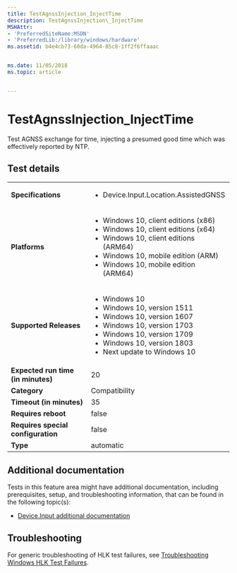 ```yaml
---
title: TestAgnssInjection_InjectTime
description: TestAgnssInjection\_InjectTime
MSHAttr:
- 'PreferredSiteName:MSDN'
- 'PreferredLib:/library/windows/hardware'
ms.assetid: b4e4cb73-60da-4964-85c8-1ff2f6ffaaac


ms.date: 11/05/2018
ms.topic: article


---
```


# TestAgnssInjection_InjectTime


Test AGNSS exchange for time, injecting a presumed good time which was effectively reported by NTP.

## Test details

|||
|---|---|
| **Specifications**  | <ul><li>Device.Input.Location.AssistedGNSS</li></ul> |  
| **Platforms**   | <ul><li>Windows 10, client editions (x86)</li><li>Windows 10, client editions (x64)</li><li>Windows 10, client editions (ARM64)</li><li>Windows 10, mobile edition (ARM)</li><li>Windows 10, mobile edition (ARM64)</li></ul> |
| **Supported Releases** | <ul><li>Windows 10</li><li>Windows 10, version 1511</li><li>Windows 10, version 1607</li><li>Windows 10, version 1703</li><li>Windows 10, version 1709</li><li>Windows 10, version 1803</li><li>Next update to Windows 10</li></ul> |
|**Expected run time (in minutes)**| 20 |
|**Category**| Compatibility |
|**Timeout (in minutes)**| 35 |
|**Requires reboot**| false |
|**Requires special configuration**| false |
|**Type**| automatic |



## <span id="Additional_documentation"></span><span id="additional_documentation"></span><span id="ADDITIONAL_DOCUMENTATION"></span>Additional documentation


Tests in this feature area might have additional documentation, including prerequisites, setup, and troubleshooting information, that can be found in the following topic(s):

-   [Device.Input additional documentation](device-input-additional-documentation.md)

## <span id="Troubleshooting"></span><span id="troubleshooting"></span><span id="TROUBLESHOOTING"></span>Troubleshooting


For generic troubleshooting of HLK test failures, see [Troubleshooting Windows HLK Test Failures](../user/troubleshooting-windows-hlk-test-failures.md).










